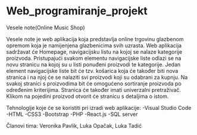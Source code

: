 # Web_programiranje_projekt


Vesele note(Online Music Shop)

Vesele note je web aplikacija koja predstavlja online trgovinu glazbenom opremom koja je namijenjena glazbenicima svih uzrasta. Web aplikacija sadržavat će Homepage, navigacijsku listu na kojoj se nalaze kategorije proizvoda. Pristupajući svakom elementu navigacijske liste odlazi se na novu stranicu na kojoj su u listi ponuđeni proizvodi te kategorije. Jedan element navigacijske liste bit će tzv. košarica koja će također biti nova stranica i na njoj će se nalaziti svi proizvodi koji su odabrani za kupnju. Na svakoj stranici s proizvodima bit će omogućeno sortiranje proizvoda po određenim kriterijima. Stranica će također imati univerzalni pretraživač. Klikom na pojedini proizvod otvorit će stranicu s detaljima o istom.

Tehnologije koje će se koristiti pri izradi web aplikacije:
-Visual Studio Code
-HTML
-CSS3
-Bootstrap
-PHP
-React.js
-SQL server

Članovi tima:
Veronika Pavlik,
Luka Opačak,
Luka Tadić
